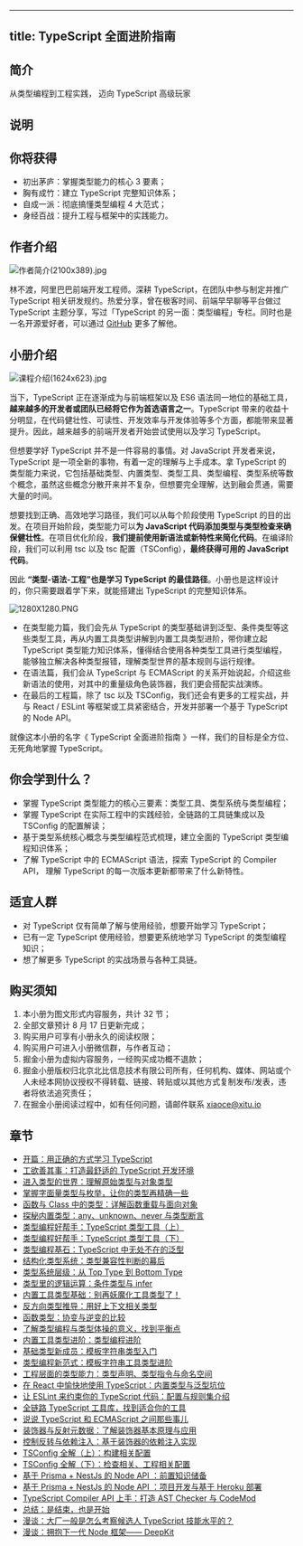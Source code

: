
---
title: TypeScript 全面进阶指南
---

## 简介
从类型编程到工程实践， 迈向 TypeScript 高级玩家

## 说明
## 你将获得

- 初出茅庐：掌握类型能力的核心 3 要素；
- 胸有成竹：建立 TypeScript 完整知识体系；
- 自成一派：彻底搞懂类型编程 4 大范式；
- 身经百战：提升工程与框架中的实践能力。

## 作者介绍

![作者简介(2100x389).jpg](https://p9-juejin.byteimg.com/tos-cn-i-k3u1fbpfcp/12d1fca0b12a4be38bec6e638580beb5~tplv-k3u1fbpfcp-watermark.image?)

林不渡，阿里巴巴前端开发工程师。深耕 TypeScript，在团队中参与制定并推广 TypeScript 相关研发规约。热爱分享，曾在极客时间、前端早早聊等平台做过 TypeScript 主题分享，写过「TypeScript 的另一面：类型编程」专栏。同时也是一名开源爱好者，可以通过 [GitHub](https://github.com/linbudu599) 更多了解他。

## 小册介绍

![课程介绍(1624x623).jpg](https://p1-juejin.byteimg.com/tos-cn-i-k3u1fbpfcp/68c96abe47d8445fa77faf657af66d40~tplv-k3u1fbpfcp-watermark.image?)

当下，TypeScript 正在逐渐成为与前端框架以及 ES6 语法同一地位的基础工具，**越来越多的开发者或团队已经将它作为首选语言之一**。TypeScript 带来的收益十分明显，在代码健壮性、可读性、开发效率与开发体验等多个方面，都能带来显著提升。因此，越来越多的前端开发者开始尝试使用以及学习 TypeScript。

但想要学好 TypeScript 并不是一件容易的事情。对 JavaScript 开发者来说，TypeScript 是一项全新的事物，有着一定的理解与上手成本。拿 TypeScript 的类型能力来说，它包括基础类型、内置类型、类型工具、类型编程、类型系统等数个概念，虽然这些概念分散开来并不复杂，但想要完全理解，达到融会贯通，需要大量的时间。

想要找到正确、高效地学习路径，我们可以从每个阶段使用 TypeScript 的目的出发。在项目开始阶段，类型能力可以**为 JavaScript 代码添加类型与类型检查来确保健壮性**。在项目优化阶段，**我们提前使用新语法或新特性来简化代码**。在编译阶段，我们可以利用 tsc 以及 tsc 配置（TSConfig），**最终获得可用的 JavaScript 代码**。

因此 **“类型-语法-工程”也是学习 TypeScript 的最佳路径**。小册也是这样设计的，你只需要跟着学下来，就能搭建出 TypeScript 的完整知识体系。

![1280X1280.PNG](https://p3-juejin.byteimg.com/tos-cn-i-k3u1fbpfcp/5a9cf15f1a4c4dafbc195c03cb16d1d3~tplv-k3u1fbpfcp-watermark.image?)

- 在类型能力篇，我们会先从 TypeScript 的类型基础讲到泛型、条件类型等这些类型工具，再从内置工具类型讲解到内置工具类型进阶，带你建立起 TypeScript 类型能力知识体系，懂得结合使用各种类型工具进行类型编程，能够独立解决各种类型报错，理解类型世界的基本规则与运行规律。
- 在语法篇，我们会从 TypeScript 与 ECMAScript 的关系开始说起，介绍这些新语法的使用，对其中的重量级角色装饰器，我们更会搭配实战演练。
- 在最后的工程篇，除了 tsc 以及 TSConfig，我们还会有更多的工程实战，并与 React / ESLint 等框架或工具紧密结合，开发并部署一个基于 TypeScript 的 Node API。

就像这本小册的名字《 TypeScript 全面进阶指南 》一样，我们的目标是全方位、无死角地掌握 TypeScript。

## 你会学到什么？

- 掌握 TypeScript 类型能力的核心三要素：类型工具、类型系统与类型编程；
- 掌握 TypeScript 在实际工程中的实践经验，全链路的工具链集成以及 TSConfig 的配置解读；
- 基于类型系统核心概念与类型编程范式梳理，建立全面的 TypeScript 类型编程知识体系；
- 了解 TypeScript 中的 ECMAScript 语法，探索 TypeScript 的 Compiler API， 理解 TypeScript 的每一次版本更新都带来了什么新特性。

## 适宜人群

- 对 TypeScript 仅有简单了解与使用经验，想要开始学习 TypeScript；
- 已有一定 TypeScript 使用经验，想要更系统地学习 TypeScript 的类型编程知识；
- 想了解更多 TypeScript 的实战场景与各种工具链。

## 购买须知

1.  本小册为图文形式内容服务，共计 32 节；
2.  全部文章预计 8 月 17 日更新完成；
3.  购买用户可享有小册永久的阅读权限；
4.  购买用户可进入小册微信群，与作者互动；
5.  掘金小册为虚拟内容服务，一经购买成功概不退款；
6.  掘金小册版权归北京北比信息技术有限公司所有，任何机构、媒体、网站或个人未经本网协议授权不得转载、链接、转贴或以其他方式复制发布/发表，违者将依法追究责任；
7.  在掘金小册阅读过程中，如有任何问题，请邮件联系 <xiaoce@xitu.io>

## 章节
- [开篇：用正确的方式学习 TypeScript](<./开篇-用正确的方式学习 TypeScript.md>)
- [工欲善其事：打造最舒适的 TypeScript 开发环境](<./工欲善其事-打造最舒适的 TypeScript 开发环境.md>)
- [进入类型的世界：理解原始类型与对象类型](./进入类型的世界-理解原始类型与对象类型.md)
- [掌握字面量类型与枚举，让你的类型再精确一些](./掌握字面量类型与枚举，让你的类型再精确一些.md)
- [函数与 Class 中的类型：详解函数重载与面向对象](<./函数与 Class 中的类型-详解函数重载与面向对象.md>)
- [探秘内置类型：any、unknown、never 与类型断言](<./探秘内置类型-any、unknown、never 与类型断言.md>)
- [类型编程好帮手：TypeScript 类型工具（上）](<./类型编程好帮手-TypeScript 类型工具（上）.md>)
- [类型编程好帮手：TypeScript 类型工具（下）](<./类型编程好帮手-TypeScript 类型工具（下）.md>)
- [类型编程基石：TypeScript 中无处不在的泛型](<./类型编程基石-TypeScript 中无处不在的泛型.md>)
- [结构化类型系统：类型兼容性判断的幕后](./结构化类型系统-类型兼容性判断的幕后.md)
- [类型系统层级：从 Top Type 到 Bottom Type](<./类型系统层级-从 Top Type 到 Bottom Type.md>)
- [类型里的逻辑运算：条件类型与 infer](<./类型里的逻辑运算-条件类型与 infer.md>)
- [内置工具类型基础：别再妖魔化工具类型了！](./内置工具类型基础-别再妖魔化工具类型了！.md)
- [反方向类型推导：用好上下文相关类型](./反方向类型推导-用好上下文相关类型.md)
- [函数类型：协变与逆变的比较](./函数类型-协变与逆变的比较.md)
- [了解类型编程与类型体操的意义，找到平衡点](./了解类型编程与类型体操的意义，找到平衡点.md)
- [内置工具类型进阶：类型编程进阶](./内置工具类型进阶-类型编程进阶.md)
- [基础类型新成员：模板字符串类型入门](./基础类型新成员-模板字符串类型入门.md)
- [类型编程新范式：模板字符串工具类型进阶](./类型编程新范式-模板字符串工具类型进阶.md)
- [工程层面的类型能力：类型声明、类型指令与命名空间](./工程层面的类型能力-类型声明、类型指令与命名空间.md)
- [在 React 中愉快地使用 TypeScript：内置类型与泛型坑位](<./在 React 中愉快地使用 TypeScript-内置类型与泛型坑位.md>)
- [让 ESLint 来约束你的 TypeScript 代码：配置与规则集介绍](<./让 ESLint 来约束你的 TypeScript 代码-配置与规则集介绍.md>)
- [全链路 TypeScript 工具库，找到适合你的工具](<./全链路 TypeScript 工具库，找到适合你的工具.md>)
- [说说 TypeScript 和 ECMAScript 之间那些事儿](<./说说 TypeScript 和 ECMAScript 之间那些事儿.md>)
- [装饰器与反射元数据：了解装饰器基本原理与应用](./装饰器与反射元数据-了解装饰器基本原理与应用.md)
- [控制反转与依赖注入：基于装饰器的依赖注入实现](./控制反转与依赖注入-基于装饰器的依赖注入实现.md)
- [TSConfig 全解（上）：构建相关配置](<./TSConfig 全解（上）-构建相关配置.md>)
- [TSConfig 全解（下）：检查相关、工程相关配置](<./TSConfig 全解（下）-检查相关、工程相关配置.md>)
- [基于 Prisma + NestJs 的 Node API ：前置知识储备](<./基于 Prisma + NestJs 的 Node API -前置知识储备.md>)
- [基于 Prisma + NestJs 的 Node API ：项目开发与基于 Heroku 部署](<./基于 Prisma + NestJs 的 Node API -项目开发与基于 Heroku 部署.md>)
- [TypeScript Compiler API 上手：打造 AST Checker 与 CodeMod](<./TypeScript Compiler API 上手-打造 AST Checker 与 CodeMod.md>)
- [总结：是结束，也是开始](./总结-是结束，也是开始.md)
- [漫谈：大厂一般是怎么考察候选人 TypeScript 技能水平的？](<./漫谈-大厂一般是怎么考察候选人 TypeScript 技能水平的？.md>)
- [漫谈：拥抱下一代 Node 框架—— DeepKit](<./漫谈-拥抱下一代 Node 框架—— DeepKit.md>)

    
